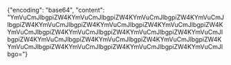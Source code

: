 {"encoding": "base64", "content": "YmVuCmJlbgpiZW4KYmVuCmJlbgpiZW4KYmVuCmJlbgpiZW4KYmVuCmJlbgpiZW4KYmVuCmJlbgpiZW4KYmVuCmJlbgpiZW4KYmVuCmJlbgpiZW4KYmVuCmJlbgpiZW4KYmVuCmJlbgpiZW4KYmVuCmJlbgpiZW4KYmVuCmJlbgpiZW4KYmVuCmJlbgpiZW4KYmVuCmJlbgpiZW4KYmVuCmJlbgpiZW4KYmVuCmJlbgpiZW4KYmVuCmJlbgpiZW4KYmVuCmJlbgpiZW4KYmVuCmJlbgo="}